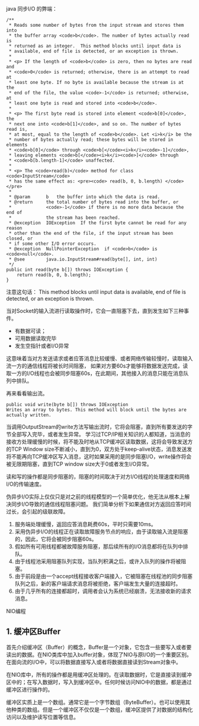 java 同步I/O 的弊端：

    /**
     * Reads some number of bytes from the input stream and stores them into
     * the buffer array <code>b</code>. The number of bytes actually read is
     * returned as an integer.  This method blocks until input data is
     * available, end of file is detected, or an exception is thrown.
     *
     * <p> If the length of <code>b</code> is zero, then no bytes are read and
     * <code>0</code> is returned; otherwise, there is an attempt to read at
     * least one byte. If no byte is available because the stream is at the
     * end of the file, the value <code>-1</code> is returned; otherwise, at
     * least one byte is read and stored into <code>b</code>.
     *
     * <p> The first byte read is stored into element <code>b[0]</code>, the
     * next one into <code>b[1]</code>, and so on. The number of bytes read is,
     * at most, equal to the length of <code>b</code>. Let <i>k</i> be the
     * number of bytes actually read; these bytes will be stored in elements
     * <code>b[0]</code> through <code>b[</code><i>k</i><code>-1]</code>,
     * leaving elements <code>b[</code><i>k</i><code>]</code> through
     * <code>b[b.length-1]</code> unaffected.
     *
     * <p> The <code>read(b)</code> method for class <code>InputStream</code>
     * has the same effect as: <pre><code> read(b, 0, b.length) </code></pre>
     *
     * @param      b   the buffer into which the data is read.
     * @return     the total number of bytes read into the buffer, or
     *             <code>-1</code> if there is no more data because the end of
     *             the stream has been reached.
     * @exception  IOException  If the first byte cannot be read for any reason
     * other than the end of the file, if the input stream has been closed, or
     * if some other I/O error occurs.
     * @exception  NullPointerException  if <code>b</code> is <code>null</code>.
     * @see        java.io.InputStream#read(byte[], int, int)
     */
    public int read(byte b[]) throws IOException {
        return read(b, 0, b.length);
    }

注意这句话：
    This method blocks until input data is
    available, end of file is detected, or an exception is thrown.

当对Socket的输入流进行读取操作时，它会一直阻塞下去，直到发生如下三种事件。
+ 有数据可读；
+ 可用数据读取完毕
+ 发生空指针或者I/O异常

这意味着当对方发送请求或者应答消息比较缓慢、或者网络传输较慢时，读取输入流一方的通信线程将被长时间阻塞，
如果对方要60s才能够将数据发送完成，读取一方的I/O线程也会被同步阻塞60s，在此期间，其他接入的消息只能在消息队列中排队。

再来看看输出流。

    public void write(byte b[]) throws IOException
    Writes an array to bytes. This method will block until the bytes are actually written.

当调用OutputStream的write方法写输出流时，它将会阻塞，直到所有要发送的字节全部写入完毕，或者发生异常。
学习过TCP/IP相关知识的人都知道，当消息的接收方处理缓慢的时候，将不能及时地从TCP缓冲区读取数据，这将会导致发送方的TCP Window size不断减小，直到为0，双方处于keep-alive状态，消息发送发将不能再向TCP缓冲区写入消息，这时如果采用的是同步阻塞I/O，write操作将会被无限期阻塞，直到TCP window size大于0或者发生I/O异常。

读和写的操作都是同步阻塞的，阻塞的时间取决于对方I/O线程的处理速度和网络I/O的传输速度。

伪异步I/O实际上仅仅只是对之前的线程模型的一个简单优化，他无法从根本上解决同步I/O导致的通信线程阻塞问题。
我们简单分析下如果通信对方返回应答时间过长，会引起的级联故障。

1.  服务端处理缓慢，返回应答消息耗费60s，平时只需要10ms。
2.  采用伪异步I/O的线程正在读取故障服务节点的响应，由于读取输入流是阻塞的，因此，它将会被同步阻塞60s。
3.  假如所有可用线程都被故障服务阻塞，那后续所有的I/O消息都将在队列中排队。
4.  由于线程池采用阻塞队列实现，当队列积满之后，或许入队列的操作将被阻塞。
5.  由于前段是由一个accept线程接收客户端接入，它被阻塞在线程池的同步阻塞队列之后，新的客户端请求消息将被拒绝，客户端发生大量的连接超时。
6. 由于几乎所有的连接都超时，调用者会认为系统已经崩溃，无法接收新的请求消息。

NIO编程

## 1. 缓冲区Buffer
首先介绍缓冲区（Buffer）的概念，Buffer是一个对象，它包含一些要写入或者要读出的数据。在NIO类库中加入buffer对象，体现了NIO与原I/O的一个重要区别。在面向流的I/O中，可以将数据直接写入或者将数据直接读到Stream对象中。

在NIO库中，所有的操作都是用缓冲区处理的。在读取数据时，它是直接读到缓冲区中的；在写入数据时，写入到缓冲区中。任何时候访问NIO中的数据，都是通过缓冲区进行操作的。

缓冲区实质上是一个数组。通常它是一个字节数组（ByteBuffer）。也可以使用其他种类的数组。但是一个缓冲区不仅仅是一个数组，缓冲区提供了对数据的结构化访问以及维护读写位置等信息。
